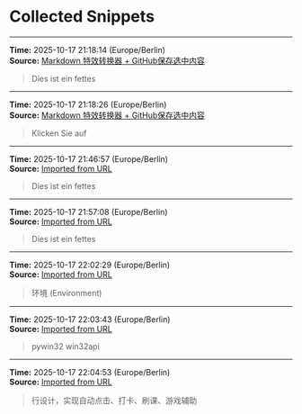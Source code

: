 # Collected Snippets


---
**Time:** 2025-10-17 21:18:14 (Europe/Berlin)  
**Source:** [Markdown 特效转换器 + GitHub保存选中内容](file:///E:/code_new/2025_study/uploadgithub.html)

> Dies ist ein fettes


---
**Time:** 2025-10-17 21:18:26 (Europe/Berlin)  
**Source:** [Markdown 特效转换器 + GitHub保存选中内容](file:///E:/code_new/2025_study/uploadgithub.html)

> Klicken Sie auf


---
**Time:** 2025-10-17 21:46:57 (Europe/Berlin)  
**Source:** [Imported from URL](https://github.com/kay-cottage/Note_API_Repository/blob/main/notes/2025-10-17.md)

> Dies ist ein fettes


---
**Time:** 2025-10-17 21:57:08 (Europe/Berlin)  
**Source:** [Imported from URL](https://github.com/kay-cottage/Note_API_Repository/blob/main/notes/2025-10-17.md)

> Dies ist ein fettes


---
**Time:** 2025-10-17 22:02:29 (Europe/Berlin)  
**Source:** [Imported from URL](https://github.com/kay-cottage/Common_Automated_Scripts_Utils/blob/main/README.md)

> 环境 (Environment)


---
**Time:** 2025-10-17 22:03:43 (Europe/Berlin)  
**Source:** [Imported from URL](https://github.com/kay-cottage/Common_Automated_Scripts_Utils/blob/main/README.md)

> pywin32 win32api


---
**Time:** 2025-10-17 22:04:53 (Europe/Berlin)  
**Source:** [Imported from URL](https://github.com/kay-cottage/Common_Automated_Scripts_Utils/blob/main/README.md)

> 行设计，实现自动点击、打卡、刷课、游戏辅助
